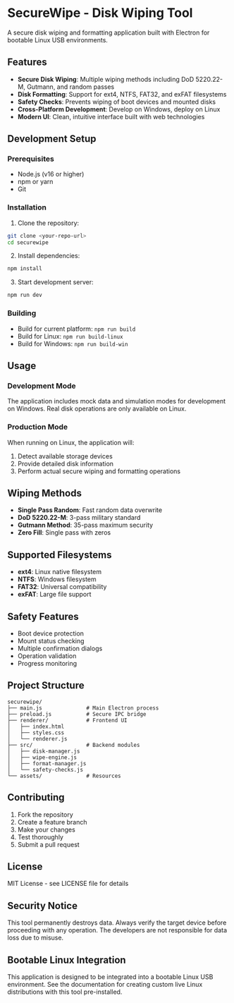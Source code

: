 # SecureWipe - Disk Wiping Tool

A secure disk wiping and formatting application built with Electron for bootable Linux USB environments.

## Features

- **Secure Disk Wiping**: Multiple wiping methods including DoD 5220.22-M, Gutmann, and random passes
- **Disk Formatting**: Support for ext4, NTFS, FAT32, and exFAT filesystems
- **Safety Checks**: Prevents wiping of boot devices and mounted disks
- **Cross-Platform Development**: Develop on Windows, deploy on Linux
- **Modern UI**: Clean, intuitive interface built with web technologies

## Development Setup

### Prerequisites

- Node.js (v16 or higher)
- npm or yarn
- Git

### Installation

1. Clone the repository:
```bash
git clone <your-repo-url>
cd securewipe
```

2. Install dependencies:
```bash
npm install
```

3. Start development server:
```bash
npm run dev
```

### Building

- Build for current platform: `npm run build`
- Build for Linux: `npm run build-linux`
- Build for Windows: `npm run build-win`

## Usage

### Development Mode

The application includes mock data and simulation modes for development on Windows. Real disk operations are only available on Linux.

### Production Mode

When running on Linux, the application will:
1. Detect available storage devices
2. Provide detailed disk information
3. Perform actual secure wiping and formatting operations

## Wiping Methods

- **Single Pass Random**: Fast random data overwrite
- **DoD 5220.22-M**: 3-pass military standard
- **Gutmann Method**: 35-pass maximum security
- **Zero Fill**: Single pass with zeros

## Supported Filesystems

- **ext4**: Linux native filesystem
- **NTFS**: Windows filesystem
- **FAT32**: Universal compatibility
- **exFAT**: Large file support

## Safety Features

- Boot device protection
- Mount status checking
- Multiple confirmation dialogs
- Operation validation
- Progress monitoring

## Project Structure

```
securewipe/
├── main.js              # Main Electron process
├── preload.js           # Secure IPC bridge
├── renderer/            # Frontend UI
│   ├── index.html
│   ├── styles.css
│   └── renderer.js
├── src/                 # Backend modules
│   ├── disk-manager.js
│   ├── wipe-engine.js
│   ├── format-manager.js
│   └── safety-checks.js
└── assets/              # Resources
```

## Contributing

1. Fork the repository
2. Create a feature branch
3. Make your changes
4. Test thoroughly
5. Submit a pull request

## License

MIT License - see LICENSE file for details

## Security Notice

This tool permanently destroys data. Always verify the target device before proceeding with any operation. The developers are not responsible for data loss due to misuse.

## Bootable Linux Integration

This application is designed to be integrated into a bootable Linux USB environment. See the documentation for creating custom live Linux distributions with this tool pre-installed.